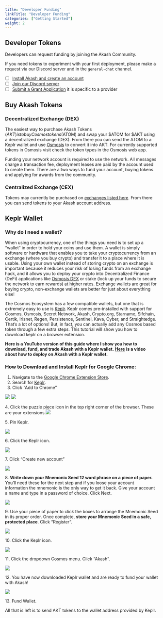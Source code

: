 ```yaml
---
title: "Developer Funding"
linkTitle: "Developer Funding"
categories: ["Getting Started"]
weight: 2
---
```


## Developer Tokens

Developers can request funding by joining the Akash Community. &#x20;

If you need tokens to experiment with your first deployment, please make a request via our Discord server and in the `general-chat` channel.

* [ ] [Install Akash and create an account](broken-reference)
* [ ] [Join our Discord server](https://discord.com/invite/DxftX67)
* [ ] [Submit a Grant Application](https://forum.akash.network/t/2022-grant-applications-submit-here/3453)
it is specific to a provider

## Buy Akash Tokens

### Decentralized Exchange (DEX)

The easiest way to purchase Akash Tokens ($AKT) is to buy Cosmos tokens ($ATOM) and swap your $ATOM for $AKT using a decentralized exchange (DEX). From there you can send the ATOM to a Keplr wallet and use [Osmosis](https://app.osmosis.zone/) to convert it into AKT. For currently supported tokens in Osmosis visit check the token types in the Osmosis web app.

Funding your network account is required to use the network. All messages charge a transaction fee, deployment leases are paid by the account used to create them. There are a two ways to fund your account, buying tokens and applying for awards from the community.

### Centralized Exchange (CEX)

Tokens may currently be purchased on [exchanges listed here](https://akash.network/token). From there you can send tokens to your Akash account address.

## Keplr Wallet

### Why do I need a wallet?

When using cryptocurrency, one of the things you need is to set up a “wallet” in order to hold your coins and use them. A wallet is simply software or hardware that enables you to take your cryptocurrency from an exchange (where you buy crypto) and transfer it to a place where it is usable. Using your own wallet instead of storing crypto on an exchange is important because it reduces your risk of losing funds from an exchange hack, and it allows you to deploy your crypto into Decentralized Finance (DeFi) applications like [Osmosis DEX](https://app.osmosis.zone) or stake (lock up your funds to secure the network to earn rewards) at higher rates. Exchange wallets are great for buying crypto, non-exchange wallets are better for just about everything else!

The Cosmos Ecosystem has a few compatible wallets, but one that is extremely easy to use is [Keplr](https://keplr.app). Keplr comes pre-installed with support for Cosmos, Osmosis, Secret Network, Akash, Crypto.org, Starname, Sifchain, Certik, Irisnet, Regen, Persistence, Sentinel, Kava, Cyber, and Straightedge. That’s a lot of options! But, in fact, you can actually add any Cosmos based token through a few extra steps. This tutorial will show you how to download keplr on a browser extension.

**Here is a YouTube version of this guide where I show you how to download, fund, and trade Akash with a Keplr wallet.** [**Here**](https://www.youtube.com/watch?v=KGu3wiwcxNc\&t=642s) **is a video about how to deploy on Akash with a Keplr wallet.**

### How to Download and Install Keplr for Google Chrome: <a href="#2a14" id="2a14"></a>

1. Navigate to the [Google Chrome Extension Store](https://chrome.google.com/webstore/category/extensions?hl=en).
2. Search for [Keplr](https://chrome.google.com/webstore/detail/keplr/dmkamcknogkgcdfhhbddcghachkejeap?hl=en).
3. Click “Add to Chrome”

![](https://miro.medium.com/max/60/1\*b-gl3aaJpxx4\_VAK4T58QA.png?q=20) ![](https://miro.medium.com/max/1400/1\*b-gl3aaJpxx4\_VAK4T58QA.png)

4\. Click the puzzle piece icon in the top right corner of the browser. These are your extensions.![](https://miro.medium.com/max/408/1\*6TXuj66rkr9uDZ3K3U6x\_A.png)

5\. Pin Keplr.

![](https://miro.medium.com/max/600/1\*A3LlAK2TNjx4jGEgK5HCiw.png)

6\. Click the Keplr icon.

![](https://miro.medium.com/max/272/1\*fUjYWaDxVltwkbu\_LWjsvg.png)

7\. Click “Create new account”

![](https://miro.medium.com/max/1288/1\*eu6QM\_p5jbeorJQTWXMNXg.png)

8\. **Write down your Mnemonic Seed 12 word phrase on a piece of paper.** You’ll need these for the next step and if you loose your account information the mnemonic is the only way to get it back. Give your account a name and type in a password of choice. Click Next.

![](https://miro.medium.com/max/1400/1\*3j8sS3D8YIJbBhNsb2uiig.png)

9\. Use your piece of paper to click the boxes to arrange the Mnemonic Seed in its proper order. Once complete, **store your Mnemonic Seed in a safe, protected place**. Click “Register”.

![](https://miro.medium.com/max/1400/1\*8ax\_97-t6IRo2mWw7HV1cg.png)

10\. Click the Keplr icon.

![](https://miro.medium.com/max/272/1\*OFgsSrkW2yYXQHujo9uI4Q.png)

11\. Click the dropdown Cosmos menu. Click “Akash”.

![](https://miro.medium.com/max/744/1\*PPobLOFbdYCNhXEyWmTxxw.png)

12\. You have now downloaded Keplr wallet and are ready to fund your wallet with Akash!

![](https://miro.medium.com/max/736/1\*kF2UUXQgSei23dqutkDNVg.png)

13\. Fund Wallet.

All that is left is to send AKT tokens to the wallet address provided by Keplr.